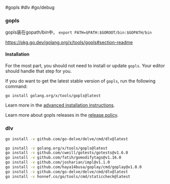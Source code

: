#gopls #dlv #go/debug
### gopls
gopls装在gopath/bin中， `export PATH=$PATH:$GOROOT/bin:$GOPATH/bin`

https://pkg.go.dev/golang.org/x/tools/gopls#section-readme
#### Installation

For the most part, you should not need to install or update `gopls`. Your editor should handle that step for you.

If you do want to get the latest stable version of `gopls`, run the following command:

```bash
go install golang.org/x/tools/gopls@latest
```

Learn more in the [advanced installation instructions](https://cs.opensource.google/go/x/tools/+/gopls/v0.14.2:gopls/doc/advanced.md).

Learn more about gopls releases in the [release policy](https://cs.opensource.google/go/x/tools/+/gopls/v0.14.2:gopls/doc/releases.md).

### dlv
```bash
go install -v github.com/go-delve/delve/cmd/dlv@latest
```

```bash
go install -v golang.org/x/tools/gopls@latest
go install -v github.com/cweill/gotests/gotests@v1.6.0
go install -v github.com/fatih/gomodifytags@v1.16.0
go install -v github.com/josharian/impl@v1.1.0
go install -v github.com/haya14busa/goplay/cmd/goplay@v1.0.0
go install -v github.com/go-delve/delve/cmd/dlv@latest
go install -v honnef.co/go/tools/cmd/staticcheck@latest
```
